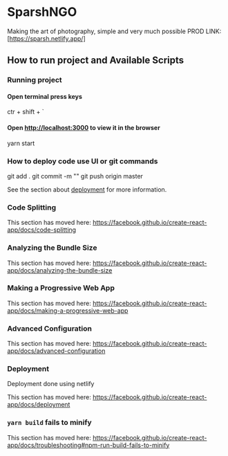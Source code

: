 # SparshNGO
Making the art of photography, simple and very much possible
PROD LINK: [https://sparsh.netlify.app/]

## How to run project and Available Scripts

### Running project

#### Open terminal press keys
ctr + shift + `

#### Open [http://localhost:3000](http://localhost:3000) to view it in the browser
yarn start

### How to deploy code use UI or git commands
git add .
git commit -m "<commit message>"
git push origin master



See the section about [deployment](https://facebook.github.io/create-react-app/docs/deployment) for more information.

### Code Splitting

This section has moved here: https://facebook.github.io/create-react-app/docs/code-splitting

### Analyzing the Bundle Size

This section has moved here: https://facebook.github.io/create-react-app/docs/analyzing-the-bundle-size

### Making a Progressive Web App

This section has moved here: https://facebook.github.io/create-react-app/docs/making-a-progressive-web-app

### Advanced Configuration

This section has moved here: https://facebook.github.io/create-react-app/docs/advanced-configuration

### Deployment

Deployment done using netlify 

This section has moved here: https://facebook.github.io/create-react-app/docs/deployment

### `yarn build` fails to minify

This section has moved here: https://facebook.github.io/create-react-app/docs/troubleshooting#npm-run-build-fails-to-minify
